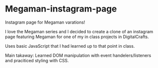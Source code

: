 # Megaman-instagram-page
Instagram page for Megaman varations!


I love the Megaman series and I decided to create a clone of an instagram page featuring Megaman for one of my in class projects in DigitalCrafts.

Uses basic JavaScript that I had learned up to that point in class. 


Main takaway: Learned DOM manipulation with event handelers/listeners and praciticed styling with CSS.
